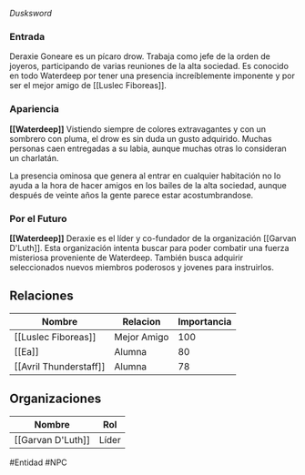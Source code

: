 *Dusksword*

### Entrada
Deraxie Goneare es un pícaro drow. Trabaja como jefe de la orden de joyeros, participando de varias reuniones de la alta sociedad. Es conocido en todo Waterdeep por tener una presencia increíblemente imponente y por ser el mejor amigo de [[Luslec Fiboreas]].

### Apariencia
**[[Waterdeep]]**
Vistiendo siempre de colores extravagantes y con un sombrero con pluma, el drow es sin duda un gusto adquirido. Muchas personas caen entregadas a su labia, aunque muchas otras lo consideran un charlatán.

La presencia ominosa que genera al entrar en cualquier habitación no lo ayuda a la hora de hacer amigos en los bailes de la alta sociedad, aunque después de veinte años la gente parece estar acostumbrandose.

### Por el Futuro
**[[Waterdeep]]**
Deraxie es el líder y co-fundador de la organización [[Garvan D'Luth]]. Esta organización intenta buscar para poder combatir una fuerza misteriosa proveniente de Waterdeep. También busca adquirir seleccionados nuevos miembros poderosos y jovenes para instruirlos.


## Relaciones

| Nombre                 | Relacion    | Importancia |
| ---------------------- | ----------- | ----------- |
| [[Luslec Fiboreas]]    | Mejor Amigo | 100         |
| [[Ea]]                 | Alumna      | 80          |
| [[Avril Thunderstaff]] | Alumna      | 78          |

## Organizaciones

| Nombre            | Rol    |
| ----------------- | ------ |
| [[Garvan D'Luth]] | Líder |




#Entidad #NPC